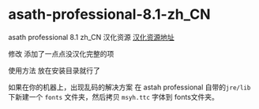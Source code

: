 # asath-professional-8.1-zh_CN
asath professional 8.1 zh_CN 汉化资源
[汉化资源地址](http://astah.net/features/gui-localization)

修改
添加了一点点没汉化完整的项

使用方法
放在安装目录就行了

如果在你的机器上，出现乱码的解决方案
在 astah professional 自带的`jre/lib` 下新建一个 `fonts` 文件夹，然后拷贝 `msyh.ttc` 字体到 fonts文件夹。
